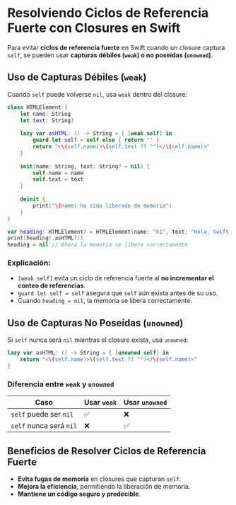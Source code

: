 # Resolviendo Ciclos de Referencia Fuerte con Closures en Swift

Para evitar **ciclos de referencia fuerte** en Swift cuando un closure captura `self`, se pueden usar **capturas débiles (`weak`) o no poseídas (`unowned`)**.

## Uso de Capturas Débiles (`weak`)
Cuando `self` puede volverse `nil`, usa `weak` dentro del closure:

```swift
class HTMLElement {
    let name: String
    let text: String?
    
    lazy var asHTML: () -> String = { [weak self] in
        guard let self = self else { return "" }
        return "<\(self.name)>\(self.text ?? "")</\(self.name)>"
    }
    
    init(name: String, text: String? = nil) {
        self.name = name
        self.text = text
    }
    
    deinit {
        print("\(name) ha sido liberado de memoria")
    }
}

var heading: HTMLElement? = HTMLElement(name: "h1", text: "Hola, Swift!")
print(heading!.asHTML())
heading = nil // Ahora la memoria se libera correctamente
```

### Explicación:
- `[weak self]` evita un ciclo de referencia fuerte al **no incrementar el conteo de referencias**.
- `guard let self = self` asegura que `self` aún exista antes de su uso.
- Cuando `heading = nil`, la memoria se libera correctamente.

## Uso de Capturas No Poseídas (`unowned`)
Si `self` nunca será `nil` mientras el closure exista, usa `unowned`:

```swift
lazy var asHTML: () -> String = { [unowned self] in
    return "<\(self.name)>\(self.text ?? "")</\(self.name)>"
}
```

### Diferencia entre `weak` y `unowned`
| Caso | Usar `weak` | Usar `unowned` |
|------|------------|---------------|
| `self` puede ser `nil` | ✅ | ❌ |
| `self` nunca será `nil` | ❌ | ✅ |

## Beneficios de Resolver Ciclos de Referencia Fuerte
- **Evita fugas de memoria** en closures que capturan `self`.
- **Mejora la eficiencia**, permitiendo la liberación de memoria.
- **Mantiene un código seguro y predecible**.


